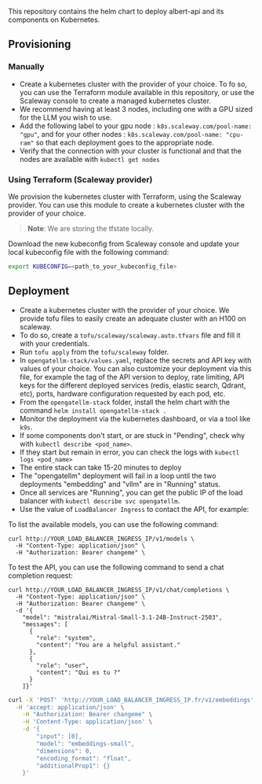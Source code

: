This repository contains the helm chart to deploy albert-api and its components on Kubernetes.

## Provisioning

### Manually
- Create a kubernetes cluster with the provider of your choice. To fo so, you can use the Terraform module available in this repository, or use the Scaleway console to create a managed kubernetes cluster.
- We recommend having at least 3 nodes, including one with a GPU sized for the LLM you wish to use.
- Add the following label to your gpu node : `k8s.scaleway.com/pool-name: "gpu"`, and for your other nodes : `k8s.scaleway.com/pool-name: "cpu-ram"` so that each deployment goes to the appropriate node.
- Verify that the connection with your cluster is functional and that the nodes are available with `kubectl get nodes`

### Using Terraform (Scaleway provider)
We provision the kubernetes cluster with Terraform, using the Scaleway provider. You can use this module to create a kubernetes cluster with the provider of your choice.
> **Note**: We are storing the tfstate locally.

Download the new kubeconfig from Scaleway console and update your local kubeconfig file with the following command:
```bash 
export KUBECONFIG=<path_to_your_kubeconfig_file>
```

## Deployment
- Create a kubernetes cluster with the provider of your choice. We provide tofu files to easily create an adequate cluster with an H100 on scaleway.
- To do so, create a `tofu/scaleway/scaleway.auto.tfvars` file and fill it with your credentials.
- Run `tofu apply` from the `tofu/scaleway` folder. 
- In `opengatellm-stack/values.yaml`, replace the secrets and API key with values of your choice. You can also customize your deployment via this file, for example the tag of the API version to deploy, rate limiting, API keys for the different deployed services (redis, elastic search, Qdrant, etc), ports, hardware configuration requested by each pod, etc.
- From the `opengatellm-stack` folder, install the helm chart with the command `helm install opengatellm-stack .`
- Monitor the deployment via the kubernetes dashboard, or via a tool like `k9s`.
- If some components don't start, or are stuck in "Pending", check why with `kubectl describe <pod_name>`.
- If they start but remain in error, you can check the logs with `kubectl logs <pod_name>`
- The entire stack can take 15-20 minutes to deploy
- The "opengatellm" deployment will fail in a loop until the two deployments "embedding" and "vllm" are in "Running" status.
- Once all services are "Running", you can get the public IP of the load balancer with `kubectl describe svc opengatellm`.
- Use the value of `LoadBalancer Ingress` to contact the API, for example:


To list the available models, you can use the following command:
```
curl http://YOUR_LOAD_BALANCER_INGRESS_IP/v1/models \
  -H "Content-Type: application/json" \
  -H "Authorization: Bearer changeme" \
```

To test the API, you can use the following command to send a chat completion request:
```
curl http://YOUR_LOAD_BALANCER_INGRESS_IP/v1/chat/completions \
  -H "Content-Type: application/json" \
  -H "Authorization: Bearer changeme" \
  -d '{
    "model": "mistralai/Mistral-Small-3.1-24B-Instruct-2503",
    "messages": [
      {
        "role": "system",
        "content": "You are a helpful assistant."
      },
      {
        "role": "user",
        "content": "Qui es tu ?"
      }
    ]}'
```

```bash 
curl -X 'POST' 'http://YOUR_LOAD_BALANCER_INGRESS_IP.fr/v1/embeddings' \
  -H 'accept: application/json' \
    -H "Authorization: Bearer changeme" \
    -H 'Content-Type: application/json' \
    -d '{
        "input": [0],
        "model": "embeddings-small",
        "dimensions": 0,
        "encoding_format": "float",
        "additionalProp1": {}
    }'
```
